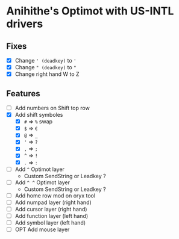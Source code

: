 # Anihithe's Optimot with US-INTL drivers

## Fixes

- [x] Change `' (deadkey)` to `'`
- [x] Change `" (deadkey)` to `"`
- [x] Change right hand W to Z

## Features

- [ ] Add numbers on Shift top row
- [x] Add shift symboles
  - [x] `#` => `%` swap
  - [x] `$` => `€`
  - [x] `@` => `_`
  - [x] `'` => `?`
  - [x] `,` => `;`
  - [x] `^` => `!`
  - [x] `.` => `:`
- [ ] Add `^` Optimot layer
  - Custom SendString or Leadkey ?
- [ ] Add `^ ^` Optimot layer
  - Custom SendString or Leadkey ?
- [ ] Add home row mod on oryx tool
- [ ] Add numpad layer (right hand)
- [ ] Add cursor layer (right hand)
- [ ] Add function layer (left hand)
- [ ] Add symbol layer (left hand)
- [ ] OPT Add mouse layer